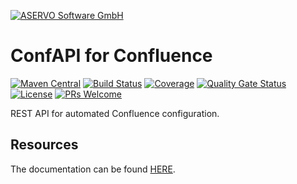[![ASERVO Software GmbH](https://aservo.github.io/img/aservo_atlassian_banner.png)](https://www.aservo.com/en/atlassian)

ConfAPI for Confluence
======================

[![Maven Central](https://maven-badges.herokuapp.com/maven-central/de.aservo/confapi-confluence-plugin/badge.svg)](https://maven-badges.herokuapp.com/maven-central/de.aservo/confapi-confluence-plugin)
[![Build Status](https://github.com/aservo/confapi-confluence-plugin/actions/workflows/ci_main.yaml/badge.svg)](https://github.com/aservo/confapi-confluence-plugin/actions/workflows/ci_main.yaml)
[![Coverage](https://sonarcloud.io/api/project_badges/measure?project=aservo_confapi-confluence-plugin&metric=coverage)](https://sonarcloud.io/dashboard?id=aservo_confapi-confluence-plugin)
[![Quality Gate Status](https://sonarcloud.io/api/project_badges/measure?project=aservo_confapi-confluence-plugin&metric=alert_status)](https://sonarcloud.io/dashboard?id=aservo_confapi-confluence-plugin)
[![License](https://img.shields.io/badge/License-Apache%202.0-blue.svg)](https://opensource.org/licenses/Apache-2.0)
[![PRs Welcome](https://img.shields.io/badge/PRs-welcome-brightgreen.svg?style=flat-square)](http://makeapullrequest.com)

REST API for automated Confluence configuration.

Resources
---------

The documentation can be found [HERE](index.adoc).

